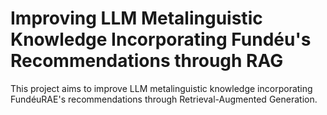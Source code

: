 # Improving LLM Metalinguistic Knowledge Incorporating Fundéu's Recommendations through RAG
This project aims to improve LLM metalinguistic knowledge incorporating FundéuRAE's recommendations through Retrieval-Augmented Generation. 
